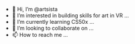 - 👋 Hi, I’m @artsista
- 👀 I’m interested in building skills for art in VR ...
- 🌱 I’m currently learning CS50x ...
- 💞️ I’m looking to collaborate on ...
- 📫 How to reach me ...

<!---
artsista/artsista is a ✨ special ✨ repository because its `README.md` (this file) appears on your GitHub profile.
You can click the Preview link to take a look at your changes.
--->
